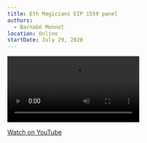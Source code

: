 ```yaml
---
title: Eth Magicians EIP 1559 panel
authors:
  - Barnabé Monnot
location: Online
startDate: July 29, 2020
---
```


<video src="https://www.youtube.com/watch?v=kNSpugOwQ1o"></video>

[Watch on YouTube](https://www.youtube.com/watch?v=kNSpugOwQ1o)
